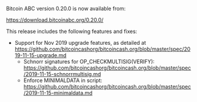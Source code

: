 Bitcoin ABC version 0.20.0 is now available from:

  <https://download.bitcoinabc.org/0.20.0/>

This release includes the following features and fixes:
 - Support for Nov 2019 upgrade features, as detailed at https://github.com/bitcoincashorg/bitcoincash.org/blob/master/spec/2019-11-15-upgrade.md
    - Schnorr signatures for OP_CHECKMULTISIG(VERIFY): https://github.com/bitcoincashorg/bitcoincash.org/blob/master/spec/2019-11-15-schnorrmultisig.md
    - Enforce MINIMALDATA in script: https://github.com/bitcoincashorg/bitcoincash.org/blob/master/spec/2019-11-15-minimaldata.md

